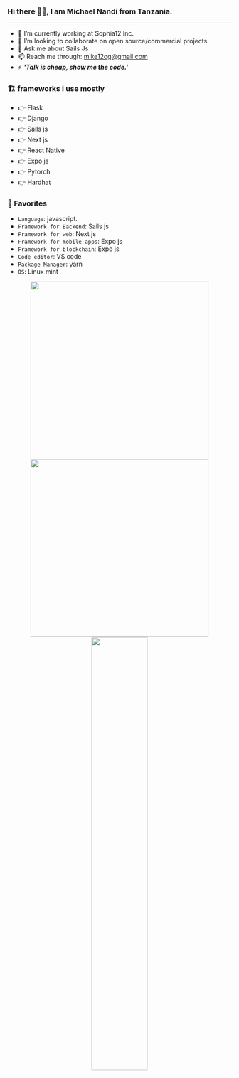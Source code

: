 ### Hi there 🙋‍♂️, I am Michael Nandi from Tanzania.

---

- 🔭 I’m currently working at Sophia12 Inc.
- 👯 I’m looking to collaborate on open source/commercial projects
- 💬 Ask me about Sails Js
- 📫 Reach me through: mike12og@gmail.com
- ⚡ **_'Talk is cheap, show me the code.'_**

### 🏗️ frameworks i use mostly

- 👉 Flask
- 👉 Django
- 👉 Sails js
- 👉 Next js
- 👉 React Native
- 👉 Expo js
- 👉 Pytorch
- 👉 Hardhat

### 💞 Favorites

- `Language`: javascript.
- `Framework for Backend`: Sails js
- `Framework for web`: Next js
- `Framework for mobile apps`: Expo js
- `Framework for blockchain`: Expo js
- `Code editor`: VS code
- `Package Manager`: yarn
- `OS`: Linux mint

<p align = "center">
  <img src = "https://github-readme-stats.vercel.app/api?username=mikenandi&show_icons=true&theme=bear" width = 400>
  <img src = "https://github-readme-streak-stats.herokuapp.com?user=mikenandi&theme=dark&hide_border=true" width = 400>
  <img height="50%" width="auto" src ="https://github-readme-stats.vercel.app/api/top-langs/?username=mikenandi&layout=compact&hide_border=true&theme=darcula&bg_color=00000000&langs_count=6&hide=jupyter%20notebook,tex,css,php">
</p>
